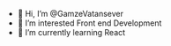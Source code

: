 - 👋 Hi, I’m @GamzeVatansever
- 👀 I’m interested Front end Development
- 🌱 I’m currently learning React



<!---
GamzeVatansever/GamzeVatansever is a ✨ special ✨ repository because its `README.md` (this file) appears on your GitHub profile.
You can click the Preview link to take a look at your changes.
--->
